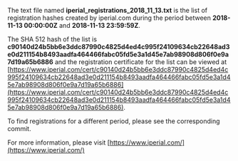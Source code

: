 The text file named **iperial_registrations_2018_11_13.txt** is the list of registration hashes created by iperial.com during the period between **2018-11-13 00:00:00Z** and **2018-11-13 23:59:59Z**.

The SHA 512 hash of the list is **c90140d24b5bb6e3ddc87990c4825d4ed4c995f24109634cb22648ad3e0d211154b8493aadfa464466fabc05fd5e3a1d45e7ab98908d806f0e9a7d19a65b6886** and the registration certificate for the list can be viewed at [https://www.iperial.com/cert/c90140d24b5bb6e3ddc87990c4825d4ed4c995f24109634cb22648ad3e0d211154b8493aadfa464466fabc05fd5e3a1d45e7ab98908d806f0e9a7d19a65b6886](https://www.iperial.com/cert/c90140d24b5bb6e3ddc87990c4825d4ed4c995f24109634cb22648ad3e0d211154b8493aadfa464466fabc05fd5e3a1d45e7ab98908d806f0e9a7d19a65b6886).

To find registrations for a different period, please see the corresponding commit.

For more information, please visit [https://www.iperial.com/](https://www.iperial.com/)
